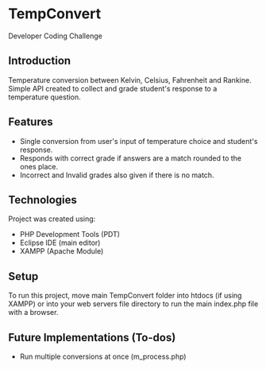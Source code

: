 # TempConvert
Developer Coding Challenge

## Introduction
Temperature conversion between Kelvin, Celsius, Fahrenheit and Rankine. Simple API created to collect and grade student's response to a temperature question.

## Features
* Single conversion from user's input of temperature choice and student's response.
* Responds with correct grade if answers are a match rounded to the ones place.
* Incorrect and Invalid grades also given if there is no match.

## Technologies
Project was created using:
* PHP Development Tools (PDT)
* Eclipse IDE (main editor)
* XAMPP (Apache Module)

## Setup
To run this project, move main TempConvert folder into htdocs (if using XAMPP) or into your web servers file directory to run the main index.php file with a browser.

## Future Implementations (To-dos)
* Run multiple conversions at once (m_process.php)
